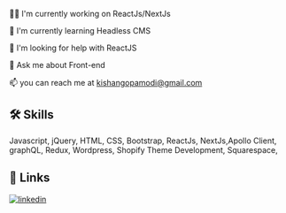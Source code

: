
👩‍💻 I'm currently working on ReactJs/NextJs

🧠 I'm currently learning Headless CMS

🤔 I'm looking for help with ReactJS

💬 Ask me about Front-end

📫 you can reach me at kishangopamodi@gmail.com


## 🛠 Skills
Javascript, jQuery, HTML, CSS, Bootstrap, ReactJs, NextJs,Apollo Client, graphQL, Redux, Wordpress, Shopify Theme Development, Squarespace, 


## 🔗 Links
[![linkedin](https://img.shields.io/badge/linkedin-0A66C2?style=for-the-badge&logo=linkedin&logoColor=white)](https://www.linkedin.com/in/kishangopalmodi)
